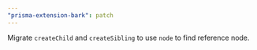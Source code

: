 ```yaml
---
"prisma-extension-bark": patch
---
```


Migrate `createChild` and `createSibling` to use `node` to find reference node.
